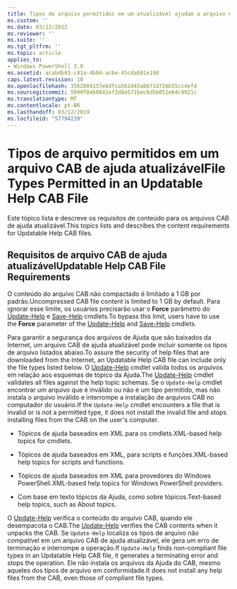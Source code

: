 ```yaml
---
title: Tipos de arquivo permitidos em um atualizável ajudam a arquivo CAB | Microsoft Docs
ms.custom: ''
ms.date: 03/22/2012
ms.reviewer: ''
ms.suite: ''
ms.tgt_pltfrm: ''
ms.topic: article
applies_to:
- Windows PowerShell 3.0
ms.assetid: acabdb93-c41a-4b8d-acbe-45cdab91e198
caps.latest.revision: 10
ms.openlocfilehash: 3562804157ebdfca561445a8671d726b55cc4efd
ms.sourcegitcommit: 5990f04b8042ef2d8e571bec6d5b051e64c9921c
ms.translationtype: MT
ms.contentlocale: pt-BR
ms.lasthandoff: 03/12/2019
ms.locfileid: "57794239"
---
```

# <a name="file-types-permitted-in-an-updatable-help-cab-file"></a><span data-ttu-id="fef7a-102">Tipos de arquivo permitidos em um arquivo CAB de ajuda atualizável</span><span class="sxs-lookup"><span data-stu-id="fef7a-102">File Types Permitted in an Updatable Help CAB File</span></span>

<span data-ttu-id="fef7a-103">Este tópico lista e descreve os requisitos de conteúdo para os arquivos CAB de ajuda atualizável.</span><span class="sxs-lookup"><span data-stu-id="fef7a-103">This topics lists and describes the content requirements for Updatable Help CAB files.</span></span>

## <a name="updatable-help-cab-file-requirements"></a><span data-ttu-id="fef7a-104">Requisitos de arquivo CAB de ajuda atualizável</span><span class="sxs-lookup"><span data-stu-id="fef7a-104">Updatable Help CAB File Requirements</span></span>

<span data-ttu-id="fef7a-105">O conteúdo do arquivo CAB não compactado é limitado a 1 GB por padrão.</span><span class="sxs-lookup"><span data-stu-id="fef7a-105">Uncompressed CAB file content is limited to 1 GB by default.</span></span> <span data-ttu-id="fef7a-106">Para ignorar esse limite, os usuários precisarão usar o **Force** parâmetro do [Update-Help](/powershell/module/Microsoft.PowerShell.Core/Update-Help) e [Save-Help](/powershell/module/Microsoft.PowerShell.Core/Save-Help) cmdlets.</span><span class="sxs-lookup"><span data-stu-id="fef7a-106">To bypass this limit, users have to use the **Force** parameter of the [Update-Help](/powershell/module/Microsoft.PowerShell.Core/Update-Help) and [Save-Help](/powershell/module/Microsoft.PowerShell.Core/Save-Help) cmdlets.</span></span>

<span data-ttu-id="fef7a-107">Para garantir a segurança dos arquivos de Ajuda que são baixados da Internet, um arquivo CAB de ajuda atualizável pode incluir somente os tipos de arquivo listados abaixo.</span><span class="sxs-lookup"><span data-stu-id="fef7a-107">To assure the security of help files that are downloaded from the Internet, an Updatable Help CAB file can include only the file types listed below.</span></span> <span data-ttu-id="fef7a-108">O [Update-Help](/powershell/module/Microsoft.PowerShell.Core/Update-Help) cmdlet valida todos os arquivos em relação aos esquemas de tópico da Ajuda.</span><span class="sxs-lookup"><span data-stu-id="fef7a-108">The [Update-Help](/powershell/module/Microsoft.PowerShell.Core/Update-Help) cmdlet validates all files against the help topic schemas.</span></span> <span data-ttu-id="fef7a-109">Se o `Update-Help` cmdlet encontrar um arquivo que é inválido ou não é um tipo permitido, mas não instala o arquivo inválido e interrompe a instalação de arquivos CAB no computador do usuário.</span><span class="sxs-lookup"><span data-stu-id="fef7a-109">If the `Update-Help` cmdlet encounters a file that is invalid or is not a permitted type, it does not install the invalid file and stops installing files from the CAB on the user's computer.</span></span>

- <span data-ttu-id="fef7a-110">Tópicos de ajuda baseados em XML para os cmdlets.</span><span class="sxs-lookup"><span data-stu-id="fef7a-110">XML-based help topics for cmdlets.</span></span>

- <span data-ttu-id="fef7a-111">Tópicos de ajuda baseados em XML, para scripts e funções.</span><span class="sxs-lookup"><span data-stu-id="fef7a-111">XML-based help topics for scripts and functions.</span></span>

- <span data-ttu-id="fef7a-112">Tópicos de ajuda baseados em XML para provedores do Windows PowerShell.</span><span class="sxs-lookup"><span data-stu-id="fef7a-112">XML-based help topics for Windows PowerShell providers.</span></span>

- <span data-ttu-id="fef7a-113">Com base em texto tópicos da Ajuda, como sobre tópicos.</span><span class="sxs-lookup"><span data-stu-id="fef7a-113">Text-based help topics, such as About topics.</span></span>

<span data-ttu-id="fef7a-114">O [Update-Help](/powershell/module/Microsoft.PowerShell.Core/Update-Help) verifica o conteúdo do arquivo CAB, quando ele desempacota o CAB.</span><span class="sxs-lookup"><span data-stu-id="fef7a-114">The [Update-Help](/powershell/module/Microsoft.PowerShell.Core/Update-Help) verifies the CAB contents when it unpacks the CAB.</span></span> <span data-ttu-id="fef7a-115">Se `Update-Help` localiza os tipos de arquivo não compatível em um arquivo CAB de ajuda atualizável, ele gera um erro de terminação e interrompe a operação.</span><span class="sxs-lookup"><span data-stu-id="fef7a-115">If `Update-Help` finds non-compliant file types in an Updatable Help CAB file, it generates a terminating error and stops the operation.</span></span> <span data-ttu-id="fef7a-116">Ele não instala os arquivos da Ajuda do CAB, mesmo aqueles dos tipos de arquivo em conformidade.</span><span class="sxs-lookup"><span data-stu-id="fef7a-116">It does not install any help files from the CAB, even those of compliant file types.</span></span>
